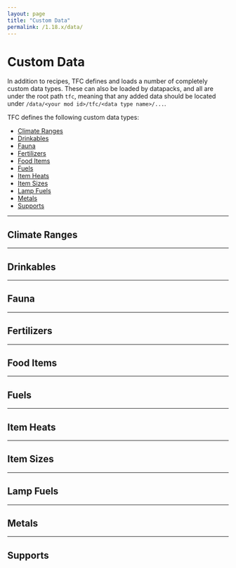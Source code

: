 ```yaml
---
layout: page
title: "Custom Data"
permalink: /1.18.x/data/
---
```


# Custom Data

In addition to recipes, TFC defines and loads a number of completely custom data types. These can also be loaded by datapacks, and all are under the root path `tfc`, meaning that any added data should be located under `/data/<your mod id>/tfc/<data type name>/...`.

TFC defines the following custom data types:

- [Climate Ranges](#climate-ranges)
- [Drinkables](#drinkables)
- [Fauna](#fauna)
- [Fertilizers](#fertilizers)
- [Food Items](#food-items)
- [Fuels](#fuels)
- [Item Heats](#item-heats)
- [Item Sizes](#item-sizes)
- [Lamp Fuels](#lamp-fuels)
- [Metals](#metals)
- [Supports](#supports)

<hr>

## Climate Ranges

<hr>

## Drinkables

<hr>

## Fauna

<hr>

## Fertilizers

<hr>

## Food Items

<hr>

## Fuels

<hr>

## Item Heats

<hr>

## Item Sizes

<hr>

## Lamp Fuels

<hr>

## Metals

<hr>

## Supports
